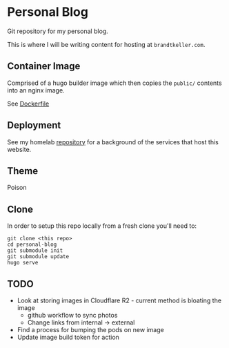 # Personal Blog
Git repository for my personal blog. 

This is where I will be writing content for hosting at `brandtkeller.com`.

## Container Image
Comprised of a hugo builder image which then copies the `public/` contents into an nginx image.

See [Dockerfile](./Dockerfile)

## Deployment
See my homelab [repository](https://github.com/brandtkeller/home-lab/tree/main/rpi-cluster) for a background of the services that host this website. 

## Theme

Poison

## Clone

In order to setup this repo locally from a fresh clone you'll need to:
```shell
git clone <this repo>
cd personal-blog
git submodule init
git submodule update
hugo serve
```

## TODO

- Look at storing images in Cloudflare R2 - current method is bloating the image
    - github workflow to sync photos 
    - Change links from internal -> external
- Find a process for bumping the pods on new image
- Update image build token for action